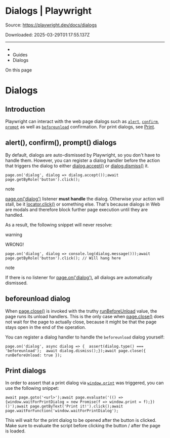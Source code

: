 # Dialogs | Playwright

Source: https://playwright.dev/docs/dialogs

Downloaded: 2025-03-29T01:17:55.137Z

---

*   [](/)
*   Guides
*   Dialogs

On this page

Dialogs
=======

Introduction[​](#introduction "Direct link to Introduction")
------------------------------------------------------------

Playwright can interact with the web page dialogs such as [`alert`](https://developer.mozilla.org/en-US/docs/Web/API/Window/alert), [`confirm`](https://developer.mozilla.org/en-US/docs/Web/API/Window/confirm), [`prompt`](https://developer.mozilla.org/en-US/docs/Web/API/Window/prompt) as well as [`beforeunload`](https://developer.mozilla.org/en-US/docs/Web/API/Window/beforeunload_event) confirmation. For print dialogs, see [Print](#print-dialogs).

alert(), confirm(), prompt() dialogs[​](#alert-confirm-prompt-dialogs "Direct link to alert(), confirm(), prompt() dialogs")
----------------------------------------------------------------------------------------------------------------------------

By default, dialogs are auto-dismissed by Playwright, so you don't have to handle them. However, you can register a dialog handler before the action that triggers the dialog to either [dialog.accept()](/docs/api/class-dialog#dialog-accept) or [dialog.dismiss()](/docs/api/class-dialog#dialog-dismiss) it.

    page.on('dialog', dialog => dialog.accept());await page.getByRole('button').click();

note

[page.on('dialog')](/docs/api/class-page#page-event-dialog) listener **must handle** the dialog. Otherwise your action will stall, be it [locator.click()](/docs/api/class-locator#locator-click) or something else. That's because dialogs in Web are modals and therefore block further page execution until they are handled.

As a result, the following snippet will never resolve:

warning

WRONG!

    page.on('dialog', dialog => console.log(dialog.message()));await page.getByRole('button').click(); // Will hang here

note

If there is no listener for [page.on('dialog')](/docs/api/class-page#page-event-dialog), all dialogs are automatically dismissed.

beforeunload dialog[​](#beforeunload-dialog "Direct link to beforeunload dialog")
---------------------------------------------------------------------------------

When [page.close()](/docs/api/class-page#page-close) is invoked with the truthy [runBeforeUnload](/docs/api/class-page#page-close-option-run-before-unload) value, the page runs its unload handlers. This is the only case when [page.close()](/docs/api/class-page#page-close) does not wait for the page to actually close, because it might be that the page stays open in the end of the operation.

You can register a dialog handler to handle the `beforeunload` dialog yourself:

    page.on('dialog', async dialog => {  assert(dialog.type() === 'beforeunload');  await dialog.dismiss();});await page.close({ runBeforeUnload: true });

Print dialogs[​](#print-dialogs "Direct link to Print dialogs")
---------------------------------------------------------------

In order to assert that a print dialog via [`window.print`](https://developer.mozilla.org/en-US/docs/Web/API/Window/print) was triggered, you can use the following snippet:

    await page.goto('<url>');await page.evaluate('(() => {window.waitForPrintDialog = new Promise(f => window.print = f);})()');await page.getByText('Print it!').click();await page.waitForFunction('window.waitForPrintDialog');

This will wait for the print dialog to be opened after the button is clicked. Make sure to evaluate the script before clicking the button / after the page is loaded.